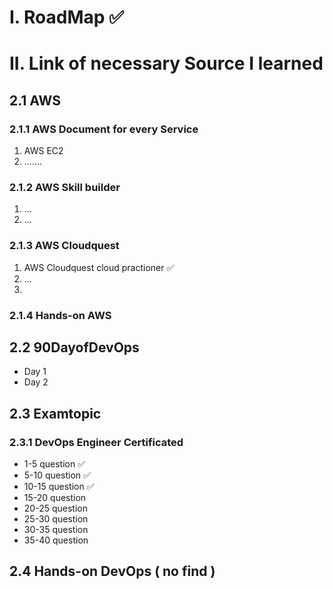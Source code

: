 # I. RoadMap ✅

# II. Link of necessary Source I learned

## 2.1 AWS  
### 2.1.1 AWS Document for every Service
1. AWS EC2 
2. .......

### 2.1.2 AWS Skill builder
1. ...
2. ...

### 2.1.3 AWS Cloudquest
1. AWS Cloudquest cloud practioner ✅
2. ...
3. 

### 2.1.4 Hands-on AWS 

## 2.2 90DayofDevOps
- Day 1
- Day 2

## 2.3 Examtopic
### 2.3.1 DevOps Engineer Certificated
-    1-5 question ✅
-   5-10 question ✅
-  10-15 question ✅
-  15-20 question
-  20-25 question
-  25-30 question
-  30-35 question
-  35-40 question

## 2.4 Hands-on DevOps ( no find )
